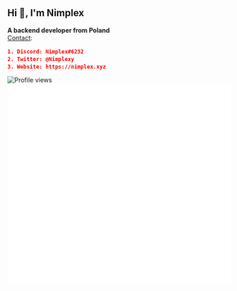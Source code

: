## Hi 👋, I'm Nimplex<br/>
**A backend developer from Poland**<br/>
[Contact](https://nimplex.xyz/contact):
```json
1. Discord: Nimplex#6232
2. Twitter: @Nimplexy
3. Website: https://nimplex.xyz
```

![Profile views](https://komarev.com/ghpvc/?username=Nimplex)
![Metrics](https://github.com/Nimplex/Nimplex/blob/master/github-metrics.svg)
